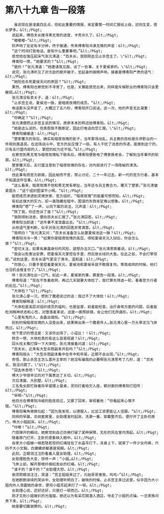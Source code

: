 # 第八十九章 告一段落
        虽说现在是凌晨四五点，但如此重要的情报，肯定要第一时间汇报给上级，迟则生变，夜长梦多。&lt;/P&gt;
       说起来，傅百夫长搜寻黑无常的进度，卡壳许久了。&lt;/P&gt;
       “嘟嘟嘟~”&lt;/P&gt;
       铃声响了足足有半分钟，终于接通，传来傅青阳冷漠无情的声音：&lt;/P&gt;
       “这个时间打我电话，是有什么重要事吧。”&lt;/P&gt;
       感觉他在强压起床气张元清道：“百夫长，我刚刚去见止杀宫主了。\"&lt;/P&gt;
       傅青阳一愣，“她要求的？“&lt;/P&gt;
       “是的！”张元清道：“她邀请我见面，谈了一些事，关于夏侯家的。\"&lt;/P&gt;
       说完，张元清听见了对方勐的掀开被子，坐起身的细微声响，接着是傅青阳严肃的语气：&lt;/P&gt;
       “她险些杀死夏侯天问的原因？“&lt;/P&gt;
       果然，傅青阳也察觉到不寻常了，也是，关雅能感觉出来，同样是斥候职业的傅青阳只会更敏锐…&lt;/P&gt;
       张元清没有卖关子，道：&lt;/P&gt;
       “止杀宫主说，夏侯池一脉，是暗夜玫瑰的成员。“&lt;/P&gt;
       电话那头没声音了，大概过了五六秒，傅青阳开口说话，这一次，他的声音无比凝重：&lt;/P&gt;
       “你确定？“&lt;/P&gt;
       张元清便把止杀宫主说的情况，原原本本的转述给傅青阳。&lt;/P&gt;
       “她是这么说的，但真假我不敢断定，因此打电话向您汇报。\"&lt;/P&gt;
       傅青阳缓缓道：&lt;/P&gt;
       “楚家覆灭的背后，确实有暗夜玫瑰的影子，当年那场动乱，兵主教的目标是乐师职业的一件规则类道具。在这场战斗中，官方的反应慢了一拍，有人干扰了消息的传递，能做到这个的，只有五行盟内部的人，掌控的权力还不低。”&lt;/P&gt;
       在察觉到黑无常与暗夜玫瑰私下联系后，傅青阳便致电了傅家族老会，了解到当年事件的轮廓。&lt;/P&gt;
       楚家覆灭后，五行盟注意到了暗夜玫瑰的存在，对内部进行了一场隐秘的清洗。&lt;/P&gt;
       但此事有损官方颜面，因此秘而不宣，禁止讨论，二十一年过去，新一代的官方行者，基本不知道这件往事。&lt;/P&gt;
       “这么看来，暗夜玫瑰不但和黑无常有牵扯，当年还与兵主教合力，覆灭了楚家。”张元清皱紧眉头：“这个组织图谋不小啊。“&lt;/P&gt;
       能把成员渗透到灵境世家、官方组织，“暗夜玫瑰”的能量可想而知。&lt;/P&gt;
       有如此强大的实力，却一直隐藏在暗中，图谋的东西肯定难以想象。&lt;/P&gt;
       傅青阳“嗯”了一声，认同下属的说法，沉声道：&lt;/P&gt;
       “除了我，你还告诉了谁？“&lt;/P&gt;
       “我刚得到消息，便向百夫长汇报了。”张元清回答。&lt;/P&gt;
       傅青阳当即道：“这件事不准泄露出去。“&lt;/P&gt;
       从他语气里判断，似乎对张元清的回答非常满意。&lt;/P&gt;
       “我明白！”张元清又问：“百夫长准备怎么处置夏侯池这一脉？&lt;/P&gt;
       傅青阳冷冷一笑：“如果你是暗夜玫瑰的高层，得知夏侯天元入狱后，你会怎么做？“&lt;/P&gt;
       “密切关注，如果有暴露身份的风险，就想办法灭口。”张元清思索着说。&lt;/P&gt;
       “我会以危害治安罪，把夏侯天元掌控在手里，然后放长线钓大鱼。在此之前，不会打草惊蛇。”说到这里，百夫长语气里没了清冷，温和道：&lt;/P&gt;
       “你放心，只要手里捏着夏侯天元，夏侯池和夏侯辛就不敢报复你。等我收网的时候，他们也没机会报复你了。”&lt;/P&gt;
       呼！张元清吐出一口气，如此一来，夏侯家的事，算是告一段落。&lt;/P&gt;
       傅青阳道：“现在不急着收网，再过几天就要大体检了，我打算先筛选一轮，看看官方行者的反应。”&lt;/P&gt;
       “大体检？”&lt;/P&gt;
       张元清心里一沉，想到了魔君说过的话：我过不了大体检！&lt;/P&gt;
       傅青阳解释道：&lt;/P&gt;
       “大体检是高层对组织成员的福利，也是监督，前者能检查、治疗身体方面的问题，后者能检测精神状态和心性，对堕落者来说，这是一面照妖镜，会让他们无所遁形。&lt;/P&gt;
       “心里有鬼的人，会露出端倪。“&lt;/P&gt;
       别到时候暗夜玫瑰的人没查出来，结果揪出来一个魔君传人…张元清心里一万头草泥马飞奔而过。&lt;/P&gt;
       他下意识的想法是：又该你出场了，小逗比！！&lt;/P&gt;
       转念一想，大体检真的有这么容易规避？&lt;/P&gt;
       回头找关雅打探一下大体检，张元清接着问道：&lt;/P&gt;
       “百夫长，近来有大型杀戮副本开启吗？“&lt;/P&gt;
       傅青阳摇头：“大型杀戮副本集中在年中和年尾，近期不会出现。”&lt;/P&gt;
       奇怪，那止杀宫主怎么晋升主宰的？她没有骗我的必要啊张元清思考了几秒，道：“百夫长，我没问题了。\"&lt;/P&gt;
       “回去休息吧！“&lt;/P&gt;
       傅大少爷很罕见的对下属表达了关切。&lt;/P&gt;
       次日清晨，大别墅。&lt;/P&gt;
       三名兔女郎忙碌着将早餐摆上餐桌，灵钧打着哈欠入座，朝对面的傅青阳打招呼：&lt;/P&gt;
       “早啊~”&lt;/P&gt;
       他目光在傅青阳冷峻的脸庞掠过，又挪了回来，审视着他：“你看起来心情不错。“&lt;/P&gt;
       傅青阳嘴角微微勾起：“因为我发现，以德服人，比加工资更能让人信服。“&lt;/P&gt;
       同样的早晨，总统套房里，女助理准时起床，洗漱一番，穿戴整齐后，便拧开了主卧的房门，唤大小姐起床。&lt;/P&gt;
       “咔嚓！”&lt;/P&gt;
       门锁弹开的瞬间，她察觉到自己彷佛打破了某种屏障，无形的风在室内荡起。&lt;/P&gt;
       随着房门打开，主卧的景象映入眼中。&lt;/P&gt;
       自家大小姐被一根若隐若现的红绳挂在了水晶吊灯下，浑身上下，就穿了一件少女内裤，尺码不大小文胸，白嫩嫩娇躯甚是晃眼。&lt;/P&gt;
       此刻，正眼泪汪汪的看着入屋女助理。&lt;/P&gt;
       女助理脸色大变，惊呼一声：“小姐…&lt;/P&gt;
       飞奔上前，解开那根纤细如发丝的红绳。&lt;/P&gt;
       “谁干的？谁干的？”女助理大怒。&lt;/P&gt;
       谢灵熙眼泪汪汪，哭道：“宫主姐姐来过了，元始哥哥害我，呜呜~”&lt;/P&gt;
       在她断断续续的哭诉中，女助理听明白了，破晓的时候，止杀宫主来过这里，似乎因为大小姐向外人泄露她的身世，便将小姐吊起来打了一顿。&lt;/P&gt;
       女助理心说，还好还好，只是打一顿而已。&lt;/P&gt;
       刚才见到小姐被扒的光熘熘，她还以为有采花贼潜入酒店，夺走了小姐的贞操。一旦家族问责下来，&lt;/P&gt;
       她是要切腹谢罪的。&lt;/P&gt;